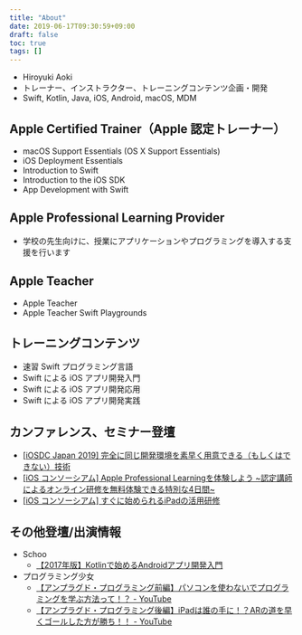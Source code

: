 ```yaml
---
title: "About"
date: 2019-06-17T09:30:59+09:00
draft: false
toc: true
tags: []
---
```


- Hiroyuki Aoki
- トレーナー、インストラクター、トレーニングコンテンツ企画・開発
- Swift, Kotlin, Java, iOS, Android, macOS, MDM

## Apple Certified Trainer（Apple 認定トレーナー）
- macOS Support Essentials (OS X Support Essentials)
- iOS Deployment Essentials
- Introduction to Swift
- Introduction to the iOS SDK
- App Development with Swift

## Apple Professional Learning Provider
- 学校の先生向けに、授業にアプリケーションやプログラミングを導入する支援を行います

## Apple Teacher
- Apple Teacher
- Apple Teacher Swift Playgrounds

## トレーニングコンテンツ
- 速習 Swift プログラミング言語
- Swift による iOS アプリ開発入門
- Swift による iOS アプリ開発応用
- Swift による iOS アプリ開発実践

## カンファレンス、セミナー登壇
- [[iOSDC Japan 2019] 完全に同じ開発環境を素早く用意できる（もしくはできない）技術](https://fortee.jp/iosdc-japan-2019/proposal/973963ea-c6b2-46aa-a15b-1b34af099c84)
- [[iOS コンソーシアム] Apple Professional Learningを体験しよう ~認定講師によるオンライン研修を無料体験できる特別な4日間~](https://giga.ios.or.jp/event/apl_gw_special/)
- [[iOS コンソーシアム] すぐに始められるiPadの活用研修](https://giga.ios.or.jp/event/ipadweek2021/)

## その他登壇/出演情報
- Schoo
    - [【2017年版】Kotlinで始めるAndroidアプリ開発入門](https://schoo.jp/class/4427)
- プログラミング少女
    - [【アンプラグド・プログラミング前編】パソコンを使わないでプログラミングを学ぶ方法って！？ - YouTube](https://www.youtube.com/watch?v=qh-4Awo9whY)
    - [【アンプラグド・プログラミング後編】iPadは誰の手に！？ARの道を早くゴールした方が勝ち！！ - YouTube](https://www.youtube.com/watch?v=VCE75M0QPMc)
